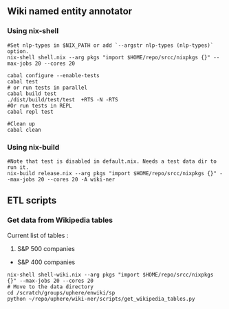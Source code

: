 ## Wiki named entity annotator
### Using nix-shell
```
#Set nlp-types in $NIX_PATH or add `--argstr nlp-types (nlp-types)` option.
nix-shell shell.nix --arg pkgs "import $HOME/repo/srcc/nixpkgs {}" --max-jobs 20 --cores 20

cabal configure --enable-tests
cabal test
# or run tests in parallel 
cabal build test
./dist/build/test/test  +RTS -N -RTS
#Or run tests in REPL
cabal repl test

#Clean up
cabal clean
```

### Using nix-build
```
#Note that test is disabled in default.nix. Needs a test data dir to run it.
nix-build release.nix --arg pkgs "import $HOME/repo/srcc/nixpkgs {}" --max-jobs 20 --cores 20 -A wiki-ner
```


## ETL scripts
### Get data from Wikipedia tables
Current list of tables :
1. S&P 500 companies 
- S&P 400 companies

```
nix-shell shell-wiki.nix --arg pkgs "import $HOME/repo/srcc/nixpkgs {}" --max-jobs 20 --cores 20
# Move to the data directory
cd /scratch/groups/uphere/enwiki/sp
python ~/repo/uphere/wiki-ner/scripts/get_wikipedia_tables.py
```
